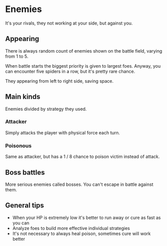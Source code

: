 # Enemies

It's your rivals, they not working at your side, but against you.

## Appearing

There is always random count of enemies shown on the battle field, varying from 1 to 5.

When battle starts the biggest priority is given to largest foes. Anyway, you can encounter five spiders in a row, but it's pretty rare chance.

They appearing from left to right side, saving space.

## Main kinds

Enemies divided by strategy they used.

### Attacker

Simply attacks the player with physical force each turn.

### Poisonous

Same as attacker, but has a 1 / 8 chance to poison victim instead of attack.

## Boss battles

More serious enemies called bosses. You can't escape in battle against them.

## General tips

- When your HP is extremely low it's better to run away or cure as fast as you can
- Analyze foes to build more effective individual strategies
- It's not necessary to always heal poison, sometimes cure will work better
